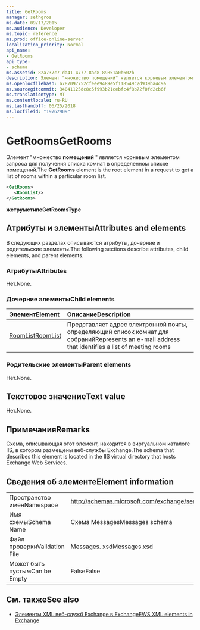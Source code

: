 ```yaml
---
title: GetRooms
manager: sethgros
ms.date: 09/17/2015
ms.audience: Developer
ms.topic: reference
ms.prod: office-online-server
localization_priority: Normal
api_name:
- GetRooms
api_type:
- schema
ms.assetid: 82a737c7-da41-4777-8ad8-89851a0b602b
description: Элемент "множество помещений" является корневым элементом запроса для получения списка комнат в определенном списке помещений.
ms.openlocfilehash: a787097752cfeee9489e5f118549c2d939ba4c9a
ms.sourcegitcommit: 34041125dc8c5f993b21cebfc4f8b72f0fd2cb6f
ms.translationtype: MT
ms.contentlocale: ru-RU
ms.lasthandoff: 06/25/2018
ms.locfileid: "19762909"
---
```

# <a name="getrooms"></a><span data-ttu-id="f65d9-103">GetRooms</span><span class="sxs-lookup"><span data-stu-id="f65d9-103">GetRooms</span></span>

<span data-ttu-id="f65d9-104">Элемент "множество **помещений** " является корневым элементом запроса для получения списка комнат в определенном списке помещений.</span><span class="sxs-lookup"><span data-stu-id="f65d9-104">The **GetRooms** element is the root element in a request to get a list of rooms within a particular room list.</span></span> 
  
```XML
<GetRooms>
   <RoomList/>
</GetRooms>
```

 <span data-ttu-id="f65d9-105">**жетрумстипе**</span><span class="sxs-lookup"><span data-stu-id="f65d9-105">**GetRoomsType**</span></span>
## <a name="attributes-and-elements"></a><span data-ttu-id="f65d9-106">Атрибуты и элементы</span><span class="sxs-lookup"><span data-stu-id="f65d9-106">Attributes and elements</span></span>

<span data-ttu-id="f65d9-107">В следующих разделах описываются атрибуты, дочерние и родительские элементы.</span><span class="sxs-lookup"><span data-stu-id="f65d9-107">The following sections describe attributes, child elements, and parent elements.</span></span>
  
### <a name="attributes"></a><span data-ttu-id="f65d9-108">Атрибуты</span><span class="sxs-lookup"><span data-stu-id="f65d9-108">Attributes</span></span>

<span data-ttu-id="f65d9-109">Нет.</span><span class="sxs-lookup"><span data-stu-id="f65d9-109">None.</span></span>
  
### <a name="child-elements"></a><span data-ttu-id="f65d9-110">Дочерние элементы</span><span class="sxs-lookup"><span data-stu-id="f65d9-110">Child elements</span></span>

|<span data-ttu-id="f65d9-111">**Элемент**</span><span class="sxs-lookup"><span data-stu-id="f65d9-111">**Element**</span></span>|<span data-ttu-id="f65d9-112">**Описание**</span><span class="sxs-lookup"><span data-stu-id="f65d9-112">**Description**</span></span>|
|:-----|:-----|
|[<span data-ttu-id="f65d9-113">RoomList</span><span class="sxs-lookup"><span data-stu-id="f65d9-113">RoomList</span></span>](roomlist.md) <br/> |<span data-ttu-id="f65d9-114">Представляет адрес электронной почты, определяющий список комнат для собраний</span><span class="sxs-lookup"><span data-stu-id="f65d9-114">Represents an e-mail address that identifies a list of meeting rooms</span></span>  <br/> |
   
### <a name="parent-elements"></a><span data-ttu-id="f65d9-115">Родительские элементы</span><span class="sxs-lookup"><span data-stu-id="f65d9-115">Parent elements</span></span>

<span data-ttu-id="f65d9-116">Нет.</span><span class="sxs-lookup"><span data-stu-id="f65d9-116">None.</span></span>
  
## <a name="text-value"></a><span data-ttu-id="f65d9-117">Текстовое значение</span><span class="sxs-lookup"><span data-stu-id="f65d9-117">Text value</span></span>

<span data-ttu-id="f65d9-118">Нет.</span><span class="sxs-lookup"><span data-stu-id="f65d9-118">None.</span></span>
  
## <a name="remarks"></a><span data-ttu-id="f65d9-119">Примечания</span><span class="sxs-lookup"><span data-stu-id="f65d9-119">Remarks</span></span>

<span data-ttu-id="f65d9-120">Схема, описывающая этот элемент, находится в виртуальном каталоге IIS, в котором размещены веб-службы Exchange.</span><span class="sxs-lookup"><span data-stu-id="f65d9-120">The schema that describes this element is located in the IIS virtual directory that hosts Exchange Web Services.</span></span>
  
## <a name="element-information"></a><span data-ttu-id="f65d9-121">Сведения об элементе</span><span class="sxs-lookup"><span data-stu-id="f65d9-121">Element information</span></span>

|||
|:-----|:-----|
|<span data-ttu-id="f65d9-122">Пространство имен</span><span class="sxs-lookup"><span data-stu-id="f65d9-122">Namespace</span></span>  <br/> |http://schemas.microsoft.com/exchange/services/2006/messages  <br/> |
|<span data-ttu-id="f65d9-123">Имя схемы</span><span class="sxs-lookup"><span data-stu-id="f65d9-123">Schema Name</span></span>  <br/> |<span data-ttu-id="f65d9-124">Схема Messages</span><span class="sxs-lookup"><span data-stu-id="f65d9-124">Messages schema</span></span>  <br/> |
|<span data-ttu-id="f65d9-125">Файл проверки</span><span class="sxs-lookup"><span data-stu-id="f65d9-125">Validation File</span></span>  <br/> |<span data-ttu-id="f65d9-126">Messages. xsd</span><span class="sxs-lookup"><span data-stu-id="f65d9-126">Messages.xsd</span></span>  <br/> |
|<span data-ttu-id="f65d9-127">Может быть пустым</span><span class="sxs-lookup"><span data-stu-id="f65d9-127">Can be Empty</span></span>  <br/> |<span data-ttu-id="f65d9-128">False</span><span class="sxs-lookup"><span data-stu-id="f65d9-128">False</span></span>  <br/> |
   
## <a name="see-also"></a><span data-ttu-id="f65d9-129">См. также</span><span class="sxs-lookup"><span data-stu-id="f65d9-129">See also</span></span>



- [<span data-ttu-id="f65d9-130">Элементы XML веб-служб Exchange в Exchange</span><span class="sxs-lookup"><span data-stu-id="f65d9-130">EWS XML elements in Exchange</span></span>](ews-xml-elements-in-exchange.md)

